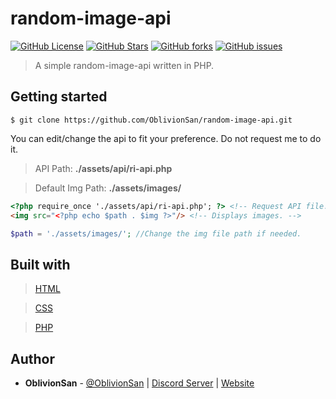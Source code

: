 # random-image-api
[![GitHub License](https://img.shields.io/github/license/OblivionSan/random-image-api.svg?style=flat-square)](https://github.com/OblivionSan/discord-bot-example/blob/master/LICENSE)
[![GitHub Stars](https://img.shields.io/github/stars/OblivionSan/random-image-api.svg?style=flat-square)](https://github.com/OblivionSan/discord-bot-example/stargazers)
[![GitHub forks](https://img.shields.io/github/forks/OblivionSan/random-image-api.svg?style=flat-square)](https://github.com/OblivionSan/discord-bot-example/network)
[![GitHub issues](https://img.shields.io/github/issues/OblivionSan/random-image-api.svg?style=flat-square)](https://github.com/OblivionSan/discord-bot-example/issues)

> A simple random-image-api written in PHP.

## Getting started

```
$ git clone https://github.com/OblivionSan/random-image-api.git
```


You can edit/change the api to fit your preference. Do not request me to do it.

> API Path: **./assets/api/ri-api.php**

> Default Img Path: **./assets/images/**

```html
<?php require_once './assets/api/ri-api.php'; ?> <!-- Request API file. -->
<img src="<?php echo $path . $img ?>"/> <!-- Displays images. -->
```
```php
$path = './assets/images/'; //Change the img file path if needed.
```
## Built with
> [HTML](http://devdocs.io/html/)

> [CSS](http://devdocs.io/css/)

> [PHP](http://devdocs.io/php/)

## Author
- **OblivionSan** - [@OblivionSan](https://twitter.com/OblivionSan) | [Discord Server](https://discord.gg/kxNeGRC) | [Website](https://oblivionsan.tk)